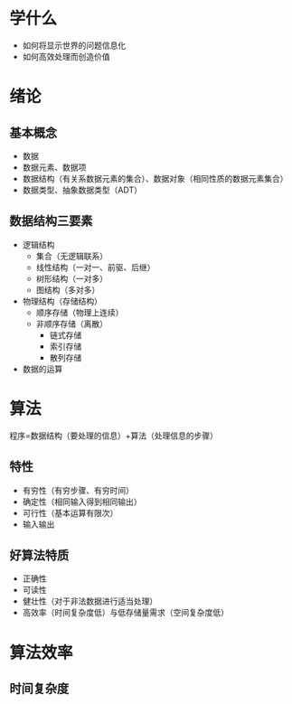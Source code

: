 # 学什么
* 如何将显示世界的问题信息化
* 如何高效处理而创造价值

# 绪论
## 基本概念
* 数据
* 数据元素、数据项
* 数据结构（有关系数据元素的集合）、数据对象（相同性质的数据元素集合）
* 数据类型、抽象数据类型（ADT）
  
## 数据结构三要素
* 逻辑结构
  * 集合（无逻辑联系）
  * 线性结构（一对一、前驱、后继）
  * 树形结构（一对多）
  * 图结构（多对多）
* 物理结构（存储结构）
  * 顺序存储（物理上连续）
  * 非顺序存储（离散）
    * 链式存储
    * 索引存储
    *  散列存储
* 数据的运算

# 算法
程序=数据结构（要处理的信息）+算法（处理信息的步骤）
## 特性
* 有穷性（有穷步骤、有穷时间）
* 确定性（相同输入得到相同输出）
* 可行性（基本运算有限次）
* 输入输出
## 好算法特质
* 正确性
* 可读性
* 健壮性（对于非法数据进行适当处理）
* 高效率（时间复杂度低）与低存储量需求（空间复杂度低）

# 算法效率
## 时间复杂度

